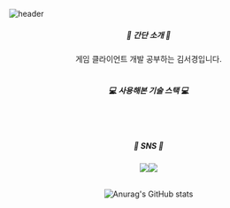 ![header](https://capsule-render.vercel.app/api?type=rounded&fontColor=FFFFFF&color=0:92B4EC,80:FFE69A,100:FFD24C&height=200&text=Kim%20Seogyoung&animation=fadeIn&desc=Hi!%20Here%20is%20my%20profile&descSize=20&descAlignY=75&descAlign=70)

<div align="center">
<h5>🍔 간단 소개 🥯</h5>
게임 클라이언트 개발 공부하는 김서경입니다.

</br>

</br>



<h5>💻 사용해본 기술 스택 💻</h5>



</br>

</br>



<h5>🐤 SNS 🐤</h5>
 <a href="https://www.instagram.com/rlaehdrud/" target="_blank"><img src="https://img.shields.io/badge/instagram-E4405F?style=flat-square&logo=instagram&logoColor=white"/></a><a href="https://blog.naver.com/colisel" target="_blank"><img src=" https://img.shields.io/badge/NaverBlog-03C75A?style=flat-square&logo=Naver&logoColor=white"/></a>
 

</br>

</br>
 
 
 
 ![Anurag's GitHub stats](https://github-readme-stats.vercel.app/api?username=Kimseogyoung&theme=buefy)
</div>

